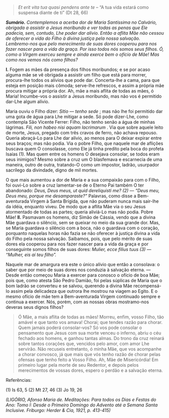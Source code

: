> *Et erit vita tua quasi pendens ante te* – “A tua vida estará como suspensa diante de ti” (Dt 28, 66)

***Sumário.** Contemplemos a acerba dor de Maria Santíssima no Calvário, obrigada a assistir a Jesus moribundo e ver todas as penas que Ele padecia, sem, contudo, Lhe poder dar alívio. Então a aflita Mãe não cessou de oferecer a vida do Filho à divina justiça pela nossa salvação. Lembremo-nos que pelo merecimento de suas dores cooperou para nos fazer nascer para a vida da graça. Por isso todos nós somos seus filhos. Ó, como a Virgem exerceu sempre e ainda exerce bem o ofício de Mãe! Mas como nos vemos nós como filhos?*

**I.** Fogem as mães da presença dos filhos moribundos; e se por acaso alguma mãe se vê obrigada a assistir um filho que está para morrer, procura-lhe todos os alívios que pode dar. Concerta-lhe a cama, para que esteja em posição mais cômoda; serve-lhe refrescos, e assim a própria mãe procura mitigar a própria dor. Ah, mãe a mais aflita de todas as mães, ó Maria! Incumbe-vos o assistir a Jesus moribundo, mas não vos é permitido dar-Lhe algum alívio.

Maria ouviu o Filho dizer: *Sitio — tenho sede* ; mas não lhe foi permitido dar uma gota de água para Lhe mitigar a sede. Só pode dizer-Lhe, como contempla São Vicente Ferrer: Filho, não tenho senão a água de minhas lágrimas. *Fili, non habeo nisi aquam lacrimarum* . Via que sobre aquele leito de morte, Jesus, pregado com três cravos de ferro, não achava repouso. Queria abraçá-Lo para Lhe dar alívio, ao menos para O deixar expirar entre seus braços; mas não podia. Via o pobre Filho, que naquele mar de aflições buscava quem O consolasse, como Ele já tinha predito pela boca do profeta Isaías (1). Mas quem entre os homens O desejava consolar, se todos eram seus inimigos? Mesmo sobre a cruz um O blasfemava e escarnecia de uma maneira, outro de outra, tratando-O como um impostor, ladrão, usurpador sacrílego da divindade, digno de mil mortes.

O que mais aumentou a dor de Maria e a sua compaixão para com o Filho, foi ouvi-Lo sobre a cruz lamentar-se de o Eterno Pai também O ter abandonado: *Deus, Deus meus, ut quid dereliquisti me? (2) — “Deus meu, Deus meu, porque me desamparaste?”* Palavras, como disse a Bem-aventurada Virgem à Santa Brígida, que não puderam nunca mais sair-lhe da idéia, enquanto viveu. De modo que a aflita Mãe via o seu Jesus atormentado de todas as partes; queria aliviá-Lo mas não podia. Pobre Mãe! **II.** Pasmavam os homens, diz Simão de Cássia, vendo que a divina Mãe guardava o silêncio, sem se queixar no meio da sua grande dor. Mas, se Maria guardava o silêncio com a boca, não o guardava com o coração, porquanto naquelas horas não fazia se não oferecer à justiça divina a vida do Filho pela nossa salvação. Saibamos, pois, que pelo mérito de suas dores ela cooperou para nos fazer nascer para a vida da graça e por conseguinte somos filhos de suas dores: *Mulier, ecce filius tuus (3) — “Mulher, eis aí teu filho”.*

Naquele mar de amargura era este o único alívio que então a consolava: o saber que por meio de suas dores nos conduzia à salvação eterna. — Desde então começou Maria a exercer para conosco o ofício de boa Mãe; pois que, como atesta São Pedro Damião, foi pelas súplicas de Maria que o bom ladrão se converteu e se salvou, querendo a divina Mãe recompensá-lo assim pela delicadeza que outrora lhe mostrou na viagem ao Egito. E o mesmo ofício de mãe tem a Bem-aventurada Virgem continuado sempre e continua a exercer. Nós, porém, com as nossas obras mostramo-nos deveras seus dignos filhos?

> Ó Mãe, a mais aflita de todas as mães! Morreu, enfim, vosso Filho, tão amável e que tanto vos amava! Chorai; que tendes razão para chorar. Quem jamais poderá consolar-vos? Só vos pode consolar o pensamento que Jesus com sua morte venceu o inferno, abriu o céu fechado aos homens, e ganhou tantas almas. Do trono da cruz reinará sobre tantos corações que, vencidos pelo amor, com amor Lhe servirão. Não recuseis entretanto, ó minha Mãe, que vos acompanhe a chorar convosco, já que mais que vós tenho razão de chorar pelas ofensas que tenho feito a Vosso Filho. Ah, Mãe de Misericórdia! Em primeiro lugar pela morte de seu Redentor, e depois pelos merecimentos de vossas dores, espero o perdão e a salvação eterna.

Referências:

\(1\) Is 63, 5 (2) Mt 27, 46 (3) Jo 19, 26

*(LIGÓRIO, Afonso Maria de. Meditações: Para todos os Dias e Festas do Ano: Tomo I: Desde o Primeiro Domingo do Advento até a Semana Santa Inclusive. Friburgo: Herder & Cia, 1921, p. 413-415)*
